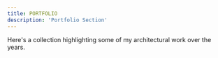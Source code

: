 ```yaml
---
title: PORTFOLIO
description: 'Portfolio Section'
---
```


Here's a collection highlighting some of my architectural work over the years.
